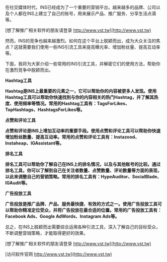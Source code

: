 在社交媒体时代，INS已经成为了一个重要的营销平台。越来越多的品牌、公司以及个人都在INS上建立了自己的账号，用来展示产品、推广服务、分享生活点滴等。

[想了解推广相关软件的朋友请登录 http://www.vst.tw](http://www.vst.tw)

然而，INS的竞争也越来越激烈。如何在这个平台上脱颖而出，成为大众关注的焦点？这就需要我们使用一些INS引流工具来提高曝光率、增加粉丝量、提高互动率等。

下面，我将为大家介绍一些常用的INS引流工具，并解密它们的使用方法，帮助你在激烈竞争中脱颖而出。

**Hashtag工具**

**Hashtag是INS上最重要的元素之一，它可以帮助你的内容被更多人发现。使用Hashtag工具可以帮助你快速找到与你的内容相关的热门Hashtag，并了解其热度、使用频率等情况。常用的Hashtag工具有：TagsForLikes、TopHashtags、HashtagsForLikes等。**

**点赞和评论工具**

**点赞和评论是INS上增加互动率的重要手段。使用点赞和评论工具可以帮助你快速增加粉丝数量、提高互动率。常用的点赞和评论工具有：Instazood、Instaheap、IGAssistant等。**

**排名工具**

**排名工具可以帮助你了解自己在INS上的排名情况，以及与其他账号的比较。通过排名工具，你可以了解到自己在关注者数量、点赞数量、评论数量等方面的表现，以此来调整自己的营销策略。常用的排名工具有：HypeAuditor、SocialBlade、IGAudit等。**

**广告投放工具**

**广告投放是推广品牌、产品、服务最快捷、有效的方式之一。使用广告投放工具可以帮助你精准定位受众，并将广告投放在最合适的位置。常用的广告投放工具有：Facebook Ads、Google AdWords、Instagram Ads等。**

总之，在INS上脱颖而出需要综合运用各种引流工具，深入了解自己的目标受众，不断调整营销策略，才能取得更好的效果。

[想了解推广相关软件的朋友请登录 http://www.vst.tw](http://www.vst.tw)


[访问软件官网 http://www.vst.tw](http://www.vst.tw)
